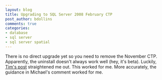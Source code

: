 ```yaml
---
layout: blog
title: Upgrading to SQL Server 2008 February CTP
post_author: bdollins
comments: true
categories:
- database
- sql server
- sql server spatial
---
```


There is no direct upgrade yet so you need to remove the November CTP. Apparently, the uninstall doesn't always work well (hey, it's beta). Luckily, <a href="http://dotnettim.spaces.live.com/blog/cns!4B800EB59FAEDC2A!152.entry">Tim's post</a> straightened me out. This worked for me. More accurately, the guidance in Michael's comment worked for me.